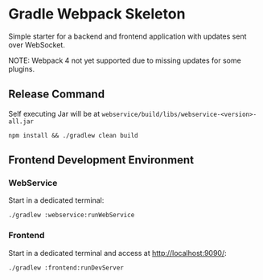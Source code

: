 # Gradle Webpack Skeleton

Simple starter for a backend and frontend application with updates sent over WebSocket.

NOTE: Webpack 4 not yet supported due to missing updates for some plugins.

## Release Command
Self executing Jar will be at `webservice/build/libs/webservice-<version>-all.jar`
```
npm install && ./gradlew clean build
```

## Frontend Development Environment

### WebService
Start in a dedicated terminal:
```
./gradlew :webservice:runWebService
```

### Frontend
Start in a dedicated terminal and access at [http://localhost:9090/](http://localhost:9090/):
```
./gradlew :frontend:runDevServer
```
